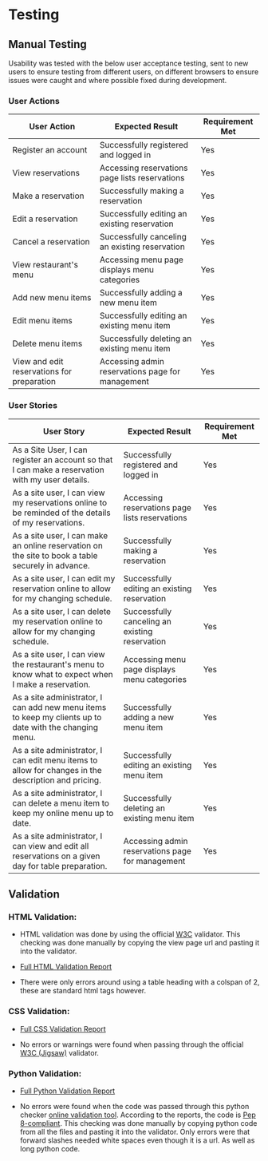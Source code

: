 # Testing

## Manual Testing

Usability was tested with the below user acceptance testing, sent to new users to ensure testing from different users, on different browsers to ensure issues were caught and where possible fixed during development.

### User Actions

| User Action            | Expected Result                          | Requirement Met |
|------------------------|------------------------------------------|-----------------|
| Register an account   | Successfully registered and logged in   | Yes             |
| View reservations      | Accessing reservations page lists reservations | Yes             |
| Make a reservation    | Successfully making a reservation       | Yes             |
| Edit a reservation     | Successfully editing an existing reservation | Yes             |
| Cancel a reservation   | Successfully canceling an existing reservation | Yes             |
| View restaurant's menu | Accessing menu page displays menu categories | Yes             |
| Add new menu items     | Successfully adding a new menu item     | Yes             |
| Edit menu items        | Successfully editing an existing menu item | Yes             |
| Delete menu items      | Successfully deleting an existing menu item | Yes             |
| View and edit reservations for preparation | Accessing admin reservations page for management | Yes             |

### User Stories

| User Story            | Expected Result                          | Requirement Met |
|-----------------------|------------------------------------------|-----------------|
| As a Site User, I can register an account so that I can make a reservation with my user details. | Successfully registered and logged in | Yes             |
| As a site user, I can view my reservations online to be reminded of the details of my reservations. | Accessing reservations page lists reservations | Yes             |
| As a site user, I can make an online reservation on the site to book a table securely in advance. | Successfully making a reservation | Yes             |
| As a site user, I can edit my reservation online to allow for my changing schedule. | Successfully editing an existing reservation | Yes             |
| As a site user, I can delete my reservation online to allow for my changing schedule. | Successfully canceling an existing reservation | Yes             |
| As a site user, I can view the restaurant's menu to know what to expect when I make a reservation. | Accessing menu page displays menu categories | Yes             |
| As a site administrator, I can add new menu items to keep my clients up to date with the changing menu. | Successfully adding a new menu item | Yes             |
| As a site administrator, I can edit menu items to allow for changes in the description and pricing. | Successfully editing an existing menu item | Yes             |
| As a site administrator, I can delete a menu item to keep my online menu up to date. | Successfully deleting an existing menu item | Yes             |
| As a site administrator, I can view and edit all reservations on a given day for table preparation. | Accessing admin reservations page for management | Yes             |

## Validation

### HTML Validation:

- HTML validation was done by using the official [W3C](https://validator.w3.org/) validator. This checking was done manually by copying the view page url and pasting it into the validator.

- [Full HTML Validation Report](documentation/validation/html)

- There were only errors around using a table heading with a colspan of 2, these are standard html tags however.

### CSS Validation:

- [Full CSS Validation Report](documentation/validation/css_validator.png)

- No errors or warnings were found when passing through the official [W3C (Jigsaw)](https://jigsaw.w3.org/css-validator/#validate_by_uri) validator.


### Python Validation:
- [Full Python Validation Report](documentation/validation/python)

- No errors were found when the code was passed through this python checker [online validation tool](https://www.pythonchecker.com/). According to the reports, the code is [Pep 8-compliant](https://legacy.python.org/dev/peps/pep-0008/). This checking was done manually by copying python code from all the files and pasting it into the validator. Only errors were that forward slashes needed white spaces even though it is a url. As well as long python code.
